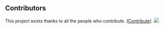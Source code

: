 ## Contributors

This project exists thanks to all the people who contribute. [[Contribute](CONTRIBUTING.md)].
<a href="https://github.com/olamilekan000"><img src="https://avatars2.githubusercontent.com/u/24735571?v=4?width=890" /></a>